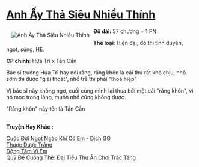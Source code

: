 <a href="https://utruyen.com/anh-ay-tha-sieu-nhieu-thinh/24656/" title="Anh Ấy Thả Siêu Nhiều Thính"><h1>Anh Ấy Thả Siêu Nhiều Thính</h1></a><div style="display:table"><img align="right" style="float: left; padding: 10px;" src="https://utruyen.com/images/story/200x260/anh-ay-tha-sieu-nhieu-thinh.jpg" alt="Anh Ấy Thả Siêu Nhiều Thính"><b>Độ dài:</b> 57 chương + 1 PN<p></p><b>Thể loại</b>: Hiện đại, đô thị tình duyên, ngọt, sủng, HE.<p></p><b>CP chính</b>: Hứa Trì x Tần Cần<p></p>Bác sĩ trưởng Hứa Trì hay nói rằng, răng khôn là cái thứ rất khó chịu, nhổ sớm thì được "giải thoát", nhổ trễ thì phải "thoả hiệp"<p></p>Vị bác sĩ này không ngờ, cuối cùng mình lại thua bởi một cái "răng khôn", vì nó mọc trong lòng, muốn nhổ cũng không được.<p></p>"Răng khôn" này tên là Tần Cần</div><p><br><b>Truyện Hay Khác :</b></p><a href="https://utruyen.com/cuoc-doi-ngot-ngao-khi-co-em-dich-gg/25100/" alt="Cuộc Đời Ngọt Ngào Khi Có Em - Dịch GG">Cuộc Đời Ngọt Ngào Khi Có Em - Dịch GG</a><br/><a href="https://github.com/quanluxury/ngontinhhot/tree/master/truyenhay/19213/" alt="Thược Dược Trắng">Thược Dược Trắng</a><br/><a href="https://www.pinterest.com/pin/669629038333510964" alt="Động Tâm Vì Em">Động Tâm Vì Em</a><br/><a href="https://github.com/mlquan/truyenhay/tree/master/truyenhay/17386/" alt="Quỷ Đế Cuồng Thê: Đại Tiểu Thư Ăn Chơi Trác Táng">Quỷ Đế Cuồng Thê: Đại Tiểu Thư Ăn Chơi Trác Táng</a><br/>